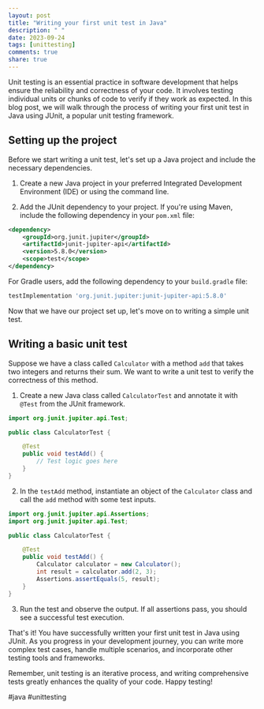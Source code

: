 ```yaml
---
layout: post
title: "Writing your first unit test in Java"
description: " "
date: 2023-09-24
tags: [unittesting]
comments: true
share: true
---
```


Unit testing is an essential practice in software development that helps ensure the reliability and correctness of your code. It involves testing individual units or chunks of code to verify if they work as expected. In this blog post, we will walk through the process of writing your first unit test in Java using JUnit, a popular unit testing framework.

## Setting up the project

Before we start writing a unit test, let's set up a Java project and include the necessary dependencies.

1. Create a new Java project in your preferred Integrated Development Environment (IDE) or using the command line.

2. Add the JUnit dependency to your project. If you're using Maven, include the following dependency in your `pom.xml` file:

```xml
<dependency>
    <groupId>org.junit.jupiter</groupId>
    <artifactId>junit-jupiter-api</artifactId>
    <version>5.8.0</version>
    <scope>test</scope>
</dependency>
```

For Gradle users, add the following dependency to your `build.gradle` file:

```groovy
testImplementation 'org.junit.jupiter:junit-jupiter-api:5.8.0'
```

Now that we have our project set up, let's move on to writing a simple unit test.

## Writing a basic unit test

Suppose we have a class called `Calculator` with a method `add` that takes two integers and returns their sum. We want to write a unit test to verify the correctness of this method.

1. Create a new Java class called `CalculatorTest` and annotate it with `@Test` from the JUnit framework.

```java
import org.junit.jupiter.api.Test;

public class CalculatorTest {

    @Test
    public void testAdd() {
        // Test logic goes here
    }
}
```

2. In the `testAdd` method, instantiate an object of the `Calculator` class and call the `add` method with some test inputs.

```java
import org.junit.jupiter.api.Assertions;
import org.junit.jupiter.api.Test;

public class CalculatorTest {

    @Test
    public void testAdd() {
        Calculator calculator = new Calculator();
        int result = calculator.add(2, 3);
        Assertions.assertEquals(5, result);
    }
}
```

3. Run the test and observe the output. If all assertions pass, you should see a successful test execution.

That's it! You have successfully written your first unit test in Java using JUnit. As you progress in your development journey, you can write more complex test cases, handle multiple scenarios, and incorporate other testing tools and frameworks.

Remember, unit testing is an iterative process, and writing comprehensive tests greatly enhances the quality of your code. Happy testing!

#java #unittesting